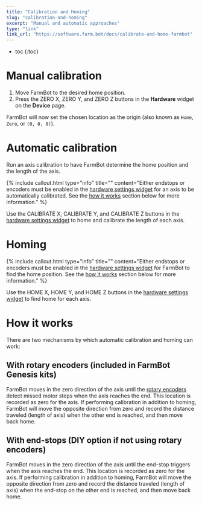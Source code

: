 ```yaml
---
title: "Calibration and Homing"
slug: "calibration-and-homing"
excerpt: "Manual and automatic approaches"
type: "link"
link_url: "https://software.farm.bot/docs/calibrate-and-home-farmbot"
---
```


* toc
{:toc}


# Manual calibration

1. Move FarmBot to the desired home position.
2. Press the <span class="fb-button fb-yellow">ZERO X</span>, <span class="fb-button fb-yellow">ZERO Y</span>, and <span class="fb-button fb-yellow">ZERO Z</span> buttons in the **Hardware** widget on the **Device** page.

FarmBot will now set the chosen location as the origin (also known as `Home`, `Zero`, or `(0, 0, 0)`).

# Automatic calibration

Run an axis calibration to have FarmBot determine the home position and the length of the axis.

{%
include callout.html
type="info"
title=""
content="Either endstops or encoders must be enabled in the [hardware settings widget](doc:device#section-hardware) for an axis to be automatically calibrated. See the [how it works](#section-how-it-works) section below for more information."
%}

Use the <span class="fb-button fb-gray">CALIBRATE X</span>, <span class="fb-button fb-gray">CALIBRATE Y</span>, and <span class="fb-button fb-gray">CALIBRATE Z</span> buttons in the [hardware settings widget](doc:device#section-hardware) to home and calibrate the length of each axis.

# Homing



{%
include callout.html
type="info"
title=""
content="Either endstops or encoders must be enabled in the [hardware settings widget](doc:device#section-hardware) for FarmBot to find the home position. See the [how it works](#section-how-it-works) section below for more information."
%}

Use the <span class="fb-button fb-gray">HOME X</span>, <span class="fb-button fb-gray">HOME Y</span>, and <span class="fb-button fb-gray">HOME Z</span> buttons in the [hardware settings widget](doc:device#section-hardware) to find home for each axis.

# How it works

There are two mechanisms by which automatic calibration and homing can work:

## With rotary encoders (included in FarmBot Genesis kits)
FarmBot moves in the zero direction of the axis until the [rotary encoders](rotary-encoders.md) detect missed motor steps when the axis reaches the end. This location is recorded as zero for the axis. If performing calibration in addition to homing, FarmBot will move the opposite direction from zero and record the distance traveled (length of axis) when the other end is reached, and then move back home.

## With end-stops (DIY option if not using rotary encoders)
FarmBot moves in the zero direction of the axis until the end-stop triggers when the axis reaches the end. This location is recorded as zero for the axis. If performing calibration in addition to homing, FarmBot will move the opposite direction from zero and record the distance traveled (length of axis) when the end-stop on the other end is reached, and then move back home.
